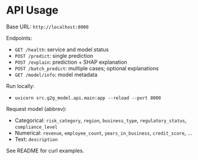 # API Usage

Base URL: `http://localhost:8000`

Endpoints:
- `GET /health`: service and model status
- `POST /predict`: single prediction
- `POST /explain`: prediction + SHAP explanation
- `POST /batch_predict`: multiple cases; optional explanations
- `GET /model/info`: model metadata

Run locally:
- `uvicorn src.g2g_model.api.main:app --reload --port 8000`

Request model (abbrev):
- Categorical: `risk_category`, `region`, `business_type`, `regulatory_status`, `compliance_level`
- Numerical: `revenue`, `employee_count`, `years_in_business`, `credit_score`, ...
- Text: `description`

See README for curl examples.

